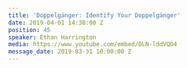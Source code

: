 ```yaml
---
title: 'Doppelgänger: Identify Your Doppelgänger'
date: 2019-04-01 14:38:00 Z
position: 45
speaker: Ethan Harrington
media: https://www.youtube.com/embed/DLN-lddVQO4
message_date: 2019-03-31 10:00:00 Z
---
```


